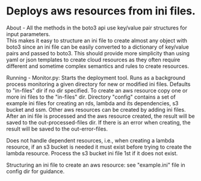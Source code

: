 
# Deploys aws resources from ini files.


About - 
All the methods in the boto3 api use key/value pair structures for input parameters.  
This makes it easy to structure an ini file to create almost any object with boto3 since an ini file can be easily 
converted to a dictionary of key/value pairs and passed to boto3.  This should provide more simplicity than using 
yaml or json templates to create cloud resources as they often require different and sometime complex semantics and 
rules to create resources.

Running - 
Monitor.py: Starts the deployment tool.  Runs as a background process monitoring a given directory for new or modified 
ini files. Defaults to "in-files" dir if no dir specified.  To create an aws resource copy one or more ini files 
to the "in-files" dir. Directory "config" contains a set of example ini files for creating an rds, lambda and its 
dependencies, s3 bucket and ssm. Other aws resources can be created by adding ini files. After an ini file is processed
and the aws resource created, the result will be saved to the out-processed-files dir. If there is an error
when creating, the result will be saved to the out-error-files.

Does not handle dependent resources, i.e., when creating a lambda resource, if an s3 bucket is needed it must exist before
trying to create the lambda resource. Process the s3 bucket ini file 1st if it does not exist.

Structuring an ini file to create an aws resource: see "example.ini" file in config dir for guidance.




